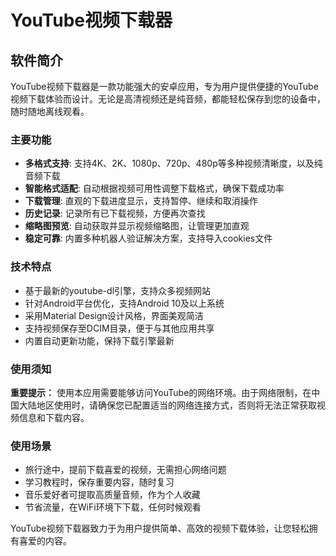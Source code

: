 # YouTube视频下载器

## 软件简介

YouTube视频下载器是一款功能强大的安卓应用，专为用户提供便捷的YouTube视频下载体验而设计。无论是高清视频还是纯音频，都能轻松保存到您的设备中，随时随地离线观看。

### 主要功能

- **多格式支持**: 支持4K、2K、1080p、720p、480p等多种视频清晰度，以及纯音频下载
- **智能格式适配**: 自动根据视频可用性调整下载格式，确保下载成功率
- **下载管理**: 直观的下载进度显示，支持暂停、继续和取消操作
- **历史记录**: 记录所有已下载视频，方便再次查找
- **缩略图预览**: 自动获取并显示视频缩略图，让管理更加直观
- **稳定可靠**: 内置多种机器人验证解决方案，支持导入cookies文件

### 技术特点

- 基于最新的youtube-dl引擎，支持众多视频网站
- 针对Android平台优化，支持Android 10及以上系统
- 采用Material Design设计风格，界面美观简洁
- 支持视频保存至DCIM目录，便于与其他应用共享
- 内置自动更新功能，保持下载引擎最新

### 使用须知
**重要提示：** 使用本应用需要能够访问YouTube的网络环境。由于网络限制，在中国大陆地区使用时，请确保您已配置适当的网络连接方式，否则将无法正常获取视频信息和下载内容。

### 使用场景

- 旅行途中，提前下载喜爱的视频，无需担心网络问题
- 学习教程时，保存重要内容，随时复习
- 音乐爱好者可提取高质量音频，作为个人收藏
- 节省流量，在WiFi环境下下载，任何时候观看

YouTube视频下载器致力于为用户提供简单、高效的视频下载体验，让您轻松拥有喜爱的内容。
